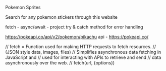 Pokemon Sprites

Search for any pokemon stickers through this website

fetch - async/await - project
try & catch method for error handling

https://pokeapi.co/api/v2/pokemon/pikachu 
api - https://pokeapi.co/

// fetch = Function used for making HTTP requests to fetch resources.
//              (JSON style data, images, files)
//              Simplifies asynchronous data fetching in JavaScript and
//              used for interacting with APIs to retrieve and send
//              data asynchronously over the web.
//              fetch(url, {options})
